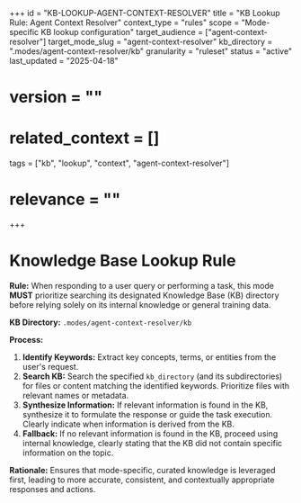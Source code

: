+++
id = "KB-LOOKUP-AGENT-CONTEXT-RESOLVER"
title = "KB Lookup Rule: Agent Context Resolver"
context_type = "rules"
scope = "Mode-specific KB lookup configuration"
target_audience = ["agent-context-resolver"]
target_mode_slug = "agent-context-resolver"
kb_directory = ".modes/agent-context-resolver/kb"
granularity = "ruleset"
status = "active"
last_updated = "2025-04-18"
# version = ""
# related_context = []
tags = ["kb", "lookup", "context", "agent-context-resolver"]
# relevance = ""
+++

# Knowledge Base Lookup Rule

**Rule:** When responding to a user query or performing a task, this mode **MUST** prioritize searching its designated Knowledge Base (KB) directory before relying solely on its internal knowledge or general training data.

**KB Directory:** `.modes/agent-context-resolver/kb`

**Process:**

1.  **Identify Keywords:** Extract key concepts, terms, or entities from the user's request.
2.  **Search KB:** Search the specified `kb_directory` (and its subdirectories) for files or content matching the identified keywords. Prioritize files with relevant names or metadata.
3.  **Synthesize Information:** If relevant information is found in the KB, synthesize it to formulate the response or guide the task execution. Clearly indicate when information is derived from the KB.
4.  **Fallback:** If no relevant information is found in the KB, proceed using internal knowledge, clearly stating that the KB did not contain specific information on the topic.

**Rationale:** Ensures that mode-specific, curated knowledge is leveraged first, leading to more accurate, consistent, and contextually appropriate responses and actions.